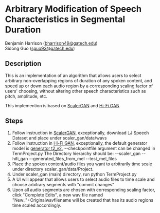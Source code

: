 # Arbitrary Modification of Speech Characteristics in Segmental Duration 

Benjamin Harrison (bharrison49@gatech.edu)\
Sidong Guo (sguo93@gatech.edu)

## Description
This is an implementation of an algorithm that allows users to select arbitrary non-overlapping regions of duration of any spoken content, and speed up or down each audio region by a corresponding scaling factor of users' choosing, without altering other speech characteristics such as pitch, amplitude, etc. 

This implemention is based on [ScalerGAN](https://github.com/MLSpeech/scaler_gan) and [Hi-Fi GAN](https://github.com/jik876/hifi-gan/tree/4769534d45265d52a904b850da5a622601885777)

## Steps
1. Follow instruction in [ScalerGAN](https://github.com/MLSpeech/scaler_gan), exceptionally, download LJ Speech Dataset and place under scaler_gan/data/wavs
2. Follow instruction in [Hi-Fi GAN](https://github.com/jik876/hifi-gan/tree/4769534d45265d52a904b850da5a622601885777), exceptionally, the default generator model is [generator t2_v2](https://drive.google.com/drive/folders/1-eEYTB5Av9jNql0WGBlRoi-WH2J7bp5Y), --checkpointfile argument can be changed in TermProject.py
   The Directory hierarchy should be:
   --scaler_gan
     --hifi_gan
       --generated_files_from_mel
       --test_mel_files
3. Place the spoken content/audio files you want to arbitrarily time scale under directory scaler_gan/data/Project.
4. Under scaler_gan (main) directory, run python TermProject.py
5. A UI will appear that allows users to select audio files to time scale and choose arbitrary segments with "commit changes"
6. Upon all audio segments are chosen with corresponding scaling factor, click "Complete Edits", a new wav file named "New_"+Originalwavfilename will be created that has its audio regions time scaled accordingly. 


